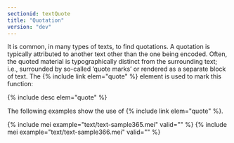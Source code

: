 ```yaml
---
sectionid: textQuote
title: "Quotation"
version: "dev"
---
```


It is common, in many types of texts, to find quotations. A quotation is typically attributed to another text other than the one being encoded. Often, the quoted material is typographically distinct from the surrounding text; i.e., surrounded by so-called ‘quote marks’ or rendered as a separate block of text. The {% include link elem="quote" %} element is used to mark this function:

{% include desc elem="quote" %}

The following examples show the use of {% include link elem="quote" %}.

{% include mei example="text/text-sample365.mei" valid="" %}
{% include mei example="text/text-sample366.mei" valid="" %}
